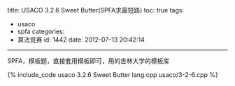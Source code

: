 title: USACO 3.2.6 Sweet Butter(SPFA求最短路)
toc: true
tags:
  - usaco
  - spfa
categories:
  - 算法竞赛
id: 1442
date: 2012-07-13 20:42:14
---

SPFA，模板题，直接套用模板即可，用的吉林大学的模板库

{% include_code usaco 3.2.6 Sweet Butter lang:cpp usaco/3-2-6.cpp %}